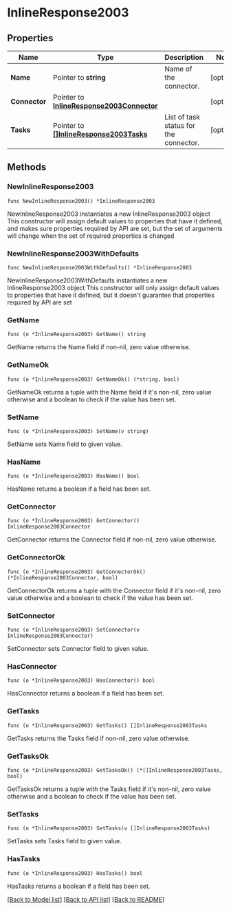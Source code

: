 # InlineResponse2003

## Properties

Name | Type | Description | Notes
------------ | ------------- | ------------- | -------------
**Name** | Pointer to **string** | Name of the connector. | [optional] 
**Connector** | Pointer to [**InlineResponse2003Connector**](InlineResponse2003Connector.md) |  | [optional] 
**Tasks** | Pointer to [**[]InlineResponse2003Tasks**](InlineResponse2003Tasks.md) | List of task status for the connector. | [optional] 

## Methods

### NewInlineResponse2003

`func NewInlineResponse2003() *InlineResponse2003`

NewInlineResponse2003 instantiates a new InlineResponse2003 object
This constructor will assign default values to properties that have it defined,
and makes sure properties required by API are set, but the set of arguments
will change when the set of required properties is changed

### NewInlineResponse2003WithDefaults

`func NewInlineResponse2003WithDefaults() *InlineResponse2003`

NewInlineResponse2003WithDefaults instantiates a new InlineResponse2003 object
This constructor will only assign default values to properties that have it defined,
but it doesn't guarantee that properties required by API are set

### GetName

`func (o *InlineResponse2003) GetName() string`

GetName returns the Name field if non-nil, zero value otherwise.

### GetNameOk

`func (o *InlineResponse2003) GetNameOk() (*string, bool)`

GetNameOk returns a tuple with the Name field if it's non-nil, zero value otherwise
and a boolean to check if the value has been set.

### SetName

`func (o *InlineResponse2003) SetName(v string)`

SetName sets Name field to given value.

### HasName

`func (o *InlineResponse2003) HasName() bool`

HasName returns a boolean if a field has been set.

### GetConnector

`func (o *InlineResponse2003) GetConnector() InlineResponse2003Connector`

GetConnector returns the Connector field if non-nil, zero value otherwise.

### GetConnectorOk

`func (o *InlineResponse2003) GetConnectorOk() (*InlineResponse2003Connector, bool)`

GetConnectorOk returns a tuple with the Connector field if it's non-nil, zero value otherwise
and a boolean to check if the value has been set.

### SetConnector

`func (o *InlineResponse2003) SetConnector(v InlineResponse2003Connector)`

SetConnector sets Connector field to given value.

### HasConnector

`func (o *InlineResponse2003) HasConnector() bool`

HasConnector returns a boolean if a field has been set.

### GetTasks

`func (o *InlineResponse2003) GetTasks() []InlineResponse2003Tasks`

GetTasks returns the Tasks field if non-nil, zero value otherwise.

### GetTasksOk

`func (o *InlineResponse2003) GetTasksOk() (*[]InlineResponse2003Tasks, bool)`

GetTasksOk returns a tuple with the Tasks field if it's non-nil, zero value otherwise
and a boolean to check if the value has been set.

### SetTasks

`func (o *InlineResponse2003) SetTasks(v []InlineResponse2003Tasks)`

SetTasks sets Tasks field to given value.

### HasTasks

`func (o *InlineResponse2003) HasTasks() bool`

HasTasks returns a boolean if a field has been set.


[[Back to Model list]](../README.md#documentation-for-models) [[Back to API list]](../README.md#documentation-for-api-endpoints) [[Back to README]](../README.md)


